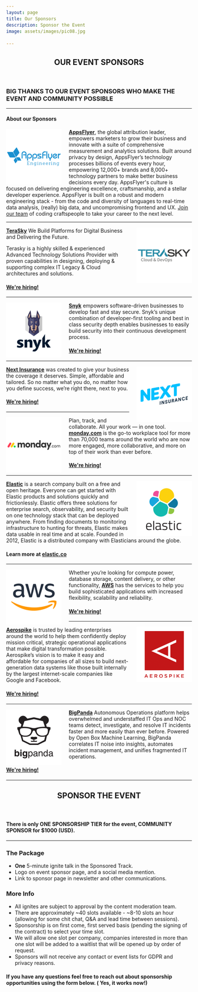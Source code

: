 ```yaml
---
layout: page
title: Our Sponsors
description: Sponsor the Event
image: assets/images/pic08.jpg

---
```

<div id="main" class="alt">

<!-- One -->
<section id="one">
	<div class="inner">
		<header class="major">
			<h1><span class="icon fa-star"></span> OUR EVENT SPONSORS <span class="icon fa-star"></span></h1>
		</header>
<!-- Content -->
<h3 id="content">BIG THANKS TO OUR EVENT SPONSORS WHO MAKE THE EVENT AND COMMUNITY POSSIBLE</h3>
<hr class="major" />
			<h4>About our Sponsors</h4>
<div class="box">
<p><a href="https://appsflyer.com" target="_blank"><img src="assets/images/sponsor-logos/AF-ENG-SQ.png" width="150" alt="AppsFlyer Engineering" style="float: left; padding-right: 20px;" ></a><a href="https://appsflyer.com" target="_blank"><strong>AppsFlyer</strong></a>, the global attribution leader, empowers marketers to grow their business and innovate with a suite of comprehensive measurement and analytics solutions. Built around privacy by design, AppsFlyer’s technology processes billions of events every hour, empowering 12,000+ brands and 8,000+ technology partners to make better business decisions every day. AppsFlyer's culture is focused on delivering engineering excellence, craftsmanship, and a stellar developer experience. AppsFlyer is built on a robust and modern engineering stack - from the code and diversity of languages to real-time data analysis, (really) big data, and uncompromising frontend and UX. 
 <a href="https://www.appsflyer.com/jobs/" target="_blank">Join our team</a> of coding craftspeople to take your career to the next level. </p>
<hr/>

<p><a href="https://terasky.com" target="_blank"><img src="assets/images/sponsor-logos/terasky-SQ.png" width="150" alt="Terasky" style="float: right; padding-left: 20px;" /></a><a href="https://terasky.com" target="_blank"><strong>TeraSky</strong></a> We Build Platforms for Digital Business and Delivering the Future.

Terasky is a highly skilled & experienced Advanced Technology Solutions Provider with proven capabilities in designing, deploying & supporting complex IT Legacy & Cloud architectures and solutions.<h4> <a href="https://www.terasky.com/careers/" target="_blank">We're hiring!</a></h4>
</p>
<hr/>

<p><a href="https://snyk.io" target="_blank"><img src="assets/images/sponsor-logos/snyk-SQ.png" width="150" alt="Snyk" style="float: left; padding-right: 20px;" /></a><a href="https://snyk.io" target="_blank"><strong>Snyk</strong></a> empowers software-driven businesses to develop fast and stay secure.
Snyk’s unique combination of developer-first tooling and best in class security depth enables businesses to easily build security into their continuous development process.<h4> <a href="https://snyk.io/careers/" target="_blank">We're hiring!</a></h4>
</p>
<hr/>

<p><a href="https://www.nextinsurance.com/" target="_blank"><img src="assets/images/sponsor-logos/next-SQ.png" width="150" alt="Next Insurance" style="float: right; padding-left: 20px;" /></a><a href="https://www.nextinsurance.com/" target="_blank"><strong>Next Insurance</strong></a>  was created to give your business the coverage it deserves. Simple, affordable and tailored. So no matter what you do, no matter how you define success, we’re right there, next to you.<h4> <a href="https://www.nextinsurance.com/careers/" target="_blank">We're hiring!</a></h4></p>
<hr/>

<p><a href="https://monday.com/" target="_blank"><img src="assets/images/sponsor-logos/monday-SQ.png" width="150" alt="Snyk" style="float: left; padding-right: 20px;" /></a>Plan, track, and collaborate. All your work — in one tool.
<a href="https://monday.com/" target="_blank"><strong> monday.com</strong></a> is the go-to workplace tool for more than 70,000 teams around the world who are now more engaged, more collaborative, and more on top of their work than ever before.<h4> <a href="https://monday.com/careers/" target="_blank">We're hiring!</a></h4>
</p>
<hr/>

<p><a href="https://www.elastic.co/" target="_blank"><img src="assets/images/sponsor-logos/elastic-SQ.png" width="150" alt="Elastic" style="float: right; padding-left: 20px;" /></a><a href="https://www.elastic.co/" target="_blank"><strong>Elastic</strong></a>  is a search company built on a free and open heritage. Everyone can get started with Elastic products and solutions quickly and frictionlessly. Elastic offers three solutions for enterprise search, observability, and security built on one technology stack that can be deployed anywhere. From finding documents to monitoring infrastructure to hunting for threats, Elastic makes data usable in real time and at scale. Founded in 2012, Elastic is a distributed company with Elasticians around the globe. 
<h4> Learn more at <a href="https://elastic.co" target="_blank">elastic.co</a></h4></p>
<hr/>

<p><a href="https://aws.amazon.com/events/aws-israel/" target="_blank"><img src="assets/images/sponsor-logos/aws-SQ.png" width="150" alt="AWS" style="float: left; padding-right: 20px;" /></a>Whether you’re looking for compute power, database storage, content delivery, or other functionality, <a href="https://aws.amazon.com/events/aws-israel/" target="_blank"><strong>AWS</strong></a>  has the services to help you build sophisticated applications with increased flexibility, scalability and reliability.
<h4> <a href="https://www.amazon.jobs/aws" target="_blank">We're hiring!</a></h4>
</p>
<hr/>

<p><a href="https://www.aerospike.com" target="_blank"><img src="assets/images/sponsor-logos/aerospike-SQ.png" width="150" alt="Aerospike" style="float: right; padding-left: 20px;" /></a><a href="https://www.aerospike.com" target="_blank"><strong>Aerospike</strong></a>  is trusted by leading enterprises around the world to help them confidently deploy mission critical, strategic operational applications that make digital transformation possible. Aerospike’s vision is to make it easy and affordable for companies of all sizes to build next-generation data systems like those built internally by the largest internet-scale companies like Google and Facebook.
<h4> <a href="https://www.aerospike.com/company/careers/" target="_blank">We're hiring!</a></h4></p>
<hr/>

<p><a href="https://bigpanda.io" target="_blank"><img src="assets/images/sponsor-logos/bigpanda-SQ.png" width="150" alt="Big Panda" style="float: left; padding-right: 20px;" /></a><a href="https://www.bigpanda.io" target="_blank"><strong>BigPanda</strong></a> Autonomous Operations platform helps overwhelmed and understaffed IT Ops and NOC teams detect, investigate, and resolve IT incidents faster and more easily than ever before. Powered by Open Box Machine Learning, BigPanda correlates IT noise into insights, automates incident management, and unifies fragmented IT operations.<h4> <a href="https://www.bigpanda.io/company/our-people/jobs/" target="_blank">We're hiring!</a></h4>
</p>
<hr/>

</div>
	</div>
</section>

<!-- One -->
<section id="one">
	<div class="inner">
		<header class="major">
			<h2>SPONSOR THE EVENT</h2>
		</header>
<!-- Content -->
<h4 id="content">There is only <strong>ONE SPONSORSHIP TIER</strong> for the event, COMMUNITY SPONSOR for $1000 (USD).</h4>
<hr class="major" />
			<h3 id="packages"> The Package</h3>
                <ul>
                <li><strong>One</strong> 5-minute ignite talk in the Sponsored Track.</li>
                <li> Logo on event sponsor page, and a social media mention.</li>
                <li> Link to sponsor page in newsletter and other communications.</li>
                </ul>
			<h3>More Info</h3>
                <ul>
                <li>All ignites are subject to approval by the content moderation team.</li>
                <li>There are approximately ~40 slots available - ~8-10 slots an hour (allowing for some chit chat, Q&A and lead time between sessions).</li>
                <li>Sponsorship is on first come, first served basis (pending the signing of the contract) to select your time slot.</li>
                <li>We will allow one slot per company, companies interested in more than one slot will be added to a waitlist that will be opened up by order of request.</li>
                <li>Sponsors will not receive any contact or event lists for GDPR and privacy reasons.</li>
                </ul>            
            <h4>If you have any questions feel free to reach out about sponsorship opportunities using the form below. (<span class="icon fa-smile-o"></span> Yes, it works now!)</h4>
	</div>
</section>


</div>



		

